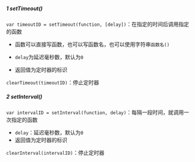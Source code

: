 ##### 1 setTimeout()

`var timeoutID = setTimeout(function, [delay])`：在指定的时间后调用指定的函数

- 函数可以直接写函数，也可以写函数名，也可以使用字符串`函数名()`

- `delay`为延迟毫秒数，默认为`0`

- 返回值为定时器的标识

`clearTimeout(timeoutID)`：停止定时器

##### 2 setInterval()

`var intervalID = setInterval(function, delay)`：每隔一段时间，就调用一次指定的函数

- `delay`：延迟毫秒数，默认为`0`
- 返回值为定时器的标识

`clearInterval(intervalID)`：停止定时器

